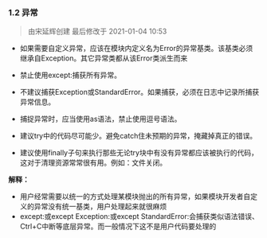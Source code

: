 ### 1.2 异常

> 由宋延辉创建 最后修改于 2021-01-04 10:53

- 如果需要自定义异常，应该在模块内定义名为Error的异常基类。该基类必须继承自Exception。其它异常类都从该Error类派生而来

- 禁止使用except:捕获所有异常。
- 不建议捕获Exception或StandardError。如果捕获，必须在日志中记录所捕获异常信息。
- 捕捉异常时，应当使用as语法，禁止使用逗号语法。
- 建议try中的代码尽可能少。避免catch住未预期的异常，掩藏掉真正的错误。
- 建议使用finally子句来执行那些无论try块中有没有异常都应该被执行的代码，这对于清理资源常常很有用。例如：文件关闭。

**解释：**

- 用户经常需要以统一的方式处理某模块抛出的所有异常，如果模块开发者自定义的异常没有统一基类，用户处理起来就很麻烦
- except:或except Exception:或except StandardError:会捕获类似语法错误、Ctrl+C中断等底层异常。而一般情况下这不是用户代码要处理的

